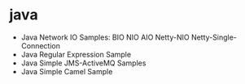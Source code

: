 # java
<ul>
  <li>Java Network IO Samples: BIO NIO AIO Netty-NIO Netty-Single-Connection</li>
  <li>Java Regular Expression Sample</li>
  <li>Java Simple JMS-ActiveMQ Samples</li>
  <li>Java Simple Camel Sample</li>
</ul>
